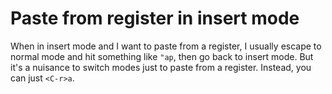 # Paste from register in insert mode

When in insert mode and I want to paste from a register, I usually escape to normal mode and hit something like `"ap`, then go back to insert mode.
But it's a nuisance to switch modes just to paste from a register.
Instead, you can just `<C-r>a`.
